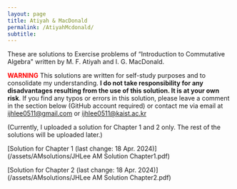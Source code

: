 ```yaml
---
layout: page
title: Atiyah & MacDonald
permalink: /AtiyahMcdonald/
subtitle:
---
```


These are solutions to Exercise problems of “Introduction to Commutative Algebra" written by M. F. Atiyah and I. G. MacDonald.

**<span style="color:red">WARNING</span>** This solutions are written for self-study purposes and to consolidate my understanding. **I do not take responsibility for any disadvantages resulting from the use of this solution. It is at your own risk**. 
If you find any typos or errors in this solution, please leave a comment in the section below (GitHub account required)
or contact me via email at [ijhlee0511@gmail.com](mailto:ijhlee0511@gmail.com) or [ijhlee0511@kaist.ac.kr](mailto:ijhlee0511@kaist.ac.kr)

(Currently, I uploaded a solution for Chapter 1 and 2 only. The rest of the solutions will be uploaded later.)

[Solution for Chapter 1 (last change: 18 Apr. 2024)](/assets/AMsolutions/JHLee AM Solution Chapter1.pdf)

[Solution for Chapter 2 (last change: 18 Apr. 2024)](/assets/AMsolutions/JHLee AM Solution Chapter2.pdf)


<script src="https://giscus.app/client.js"
        data-repo="ijhlee0511/ijhlee0511.github.io"
        data-repo-id="R_kgDOJqjmWQ"
        data-category="General"
        data-category-id="DIC_kwDOJqjmWc4CX-qZ"
        data-mapping="title"
        data-strict="1"
        data-reactions-enabled="1"
        data-emit-metadata="0"
        data-input-position="bottom"
        data-theme="preferred_color_scheme"
        data-lang="en"
        crossorigin="anonymous"
        async>
</script>
